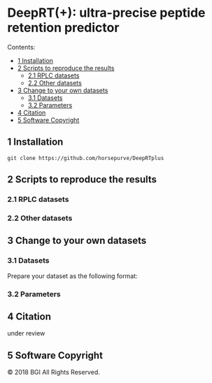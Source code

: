 # DeepRT(+): ultra-precise peptide retention predictor
Contents:
* [1 Installation](#1) 
* [2 Scripts to reproduce the results](#2)
    - [2.1 RPLC datasets](#2.1)
    - [2.2 Other datasets](#2.2)
* [3 Change to your own datasets](#3)
    - [3.1 Datasets](#3.1)
    - [3.2 Parameters](#3.2)
* [4 Citation](#4)    
* [5 Software Copyright](#5)    

<h2 id="1">1 Installation</h2>

`
git clone https://github.com/horsepurve/DeepRTplus
`

<h2 id="2">2 Scripts to reproduce the results</h2>

<h3 id="2.1">2.1 RPLC datasets</h3>

<h3 id="2.2">2.2 Other datasets</h3>

<h2 id="3">3 Change to your own datasets</h2>

<h3 id="3.1">3.1 Datasets</h3>
Prepare your dataset as the following format:

<h3 id="3.2">3.2 Parameters</h3>

<h2 id="4">4 Citation</h2>
under review

<h2 id="5">5 Software Copyright</h2>
&copy; 2018 BGI All Rights Reserved.
